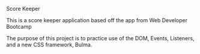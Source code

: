 Score Keeper

This is a score keeper application based off the app from Web Developer Bootcamp

The purpose of this project is to practice use of the DOM, Events, Listeners, and a new CSS framework, Bulma.

